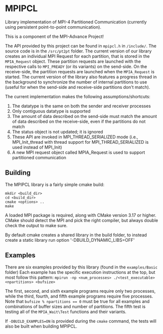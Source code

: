 # MPIPCL
Library implementation of MPI-4 Partitioned Communication (currently using persistent point-to-point communication).

This is a component of the MPI-Advance Project!

The API provided by this project can be found in `mpipcl.h` in `/include/`. The source code is in the `/src/pt2pt` folder. The current version of our library creates an individual MPI Request for each partition, that is stored in the `MPIA_Request` object. These partition requests are launched with the respective calls to `MPI_PREADY` (or its variants) on the send-side. On the receive-side, the partition requests are launched when the `MPIA_Request` is started. The current version of the library also features a progress thread in the background to synchronize the number of internal partitions to use (useful for when the send-side and receive-side partitions don't match).

The current implementation makes the following assumptions/shortcuts:
1) The datatype is the same on both the sender and receiver processes
2) Only contiguous datatype is supported
3) The amount of data described on the send-side must match the amount of data described on the receive-side, even if the partitions do not match
4) The status object is not updated; it is ignored
5) These API are invoked in MPI_THREAD_SERIALIZED mode (i.e., MPI_Init_thread with thread support for MPI_THREAD_SERIALIZED is used instead of MPI_Init)
6) A new MPI request object called MPIA_Request is used to support partitioned communication


## Building
The MPIPCL library is a fairly simple cmake build:

```
mkdir <build_dir>
cd <build_dir>
cmake <options> ..
make
```
A loaded MPI package is required, along with CMake version 3.17 or higher. CMake should detect the MPI and pick the right compiler, but always double check the output to make sure.

By default cmake creates a shared library in the build folder, to instead create a static library run  option '-DBUILD_DYNAMIC_LIBS=OFF'

## Examples
There are six examples provided by this library (found in the `examples/Basic` folder) Each example has the specific execution instructions at the top, but most follow this pattern:
`mpirun -np <num_processes> ./<test_executable> <npartitions> <bufsize>`

The first, second, and sixth example programs require only two processes, while the third, fourth, and fifth example programs require five processes. Note that `bufsize % npartitions == 0` must be true for all examples and combinations of buffer sizes and number of partitions. The fifth test is testing all of the `MPIA_Wait\Test` functions and their variants.

If `-DBUILD_EXAMPLES=ON` is provided during the `cmake` command, the tests will also be built when building MPIPCL. 
